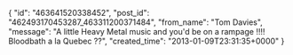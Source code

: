  {
   "id": "463641520338452",
   "post_id": "462493170453287_463311200371484",
   "from_name": "Tom Davies",
   "message": "A little Heavy Metal music and you'd be on a rampage !!!!   Bloodbath a la Quebec ??",
   "created_time": "2013-01-09T23:31:35+0000"
 }
